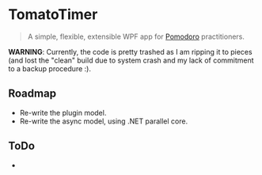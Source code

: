 # TomatoTimer

> A simple, flexible, extensible WPF app for [Pomodoro](http://www.pomodorotechnique.com/) practitioners.

**WARNING**: Currently, the code is pretty trashed as I am ripping it to pieces (and lost the "clean" build due to system crash and my lack of commitment to a backup procedure :).


## Roadmap

- Re-write the plugin model.
- Re-write the async model, using .NET parallel core.


## ToDo

- 